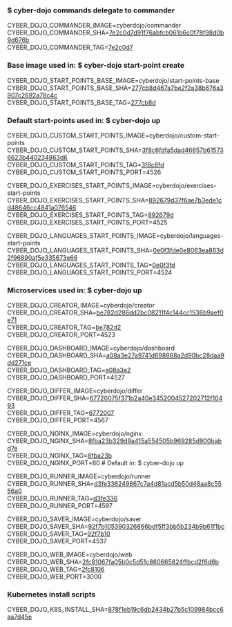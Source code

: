 ### $ cyber-dojo commands delegate to commander

CYBER_DOJO_COMMANDER_IMAGE=cyberdojo/commander  
CYBER_DOJO_COMMANDER_SHA=[7e2c0d7d91f76abfcb061b6c0f78f98d0b9d676b](https://github.com/cyber-dojo/commander/commit/7e2c0d7d91f76abfcb061b6c0f78f98d0b9d676b)  
CYBER_DOJO_COMMANDER_TAG=[7e2c0d7](https://hub.docker.com/layers/cyberdojo/commander/7e2c0d7/images/sha256-4ac59274fb670fa46cc0bba412ffdac61f5070de5c7b82e02be96aa5c1eea255)  

### Base image used in: $ cyber-dojo start-point create

CYBER_DOJO_START_POINTS_BASE_IMAGE=cyberdojo/start-points-base  
CYBER_DOJO_START_POINTS_BASE_SHA=[277cb8d467a7be2f2a38b676a3907c2692a78c4c](https://github.com/cyber-dojo/start-points-base/commit/277cb8d467a7be2f2a38b676a3907c2692a78c4c)  
CYBER_DOJO_START_POINTS_BASE_TAG=[277cb8d](https://hub.docker.com/layers/cyberdojo/start-points-base/277cb8d/images/sha256-ec5f04c01272c5180fdc4b6368af3fb5f61d8190e965a6311dbdb50d958d719b)  

### Default start-points used in: $ cyber-dojo up

CYBER_DOJO_CUSTOM_START_POINTS_IMAGE=cyberdojo/custom-start-points  
CYBER_DOJO_CUSTOM_START_POINTS_SHA=[3f8c6fdfa5dad46657b615736623b440234863d6](https://github.com/cyber-dojo/custom-start-points/commit/3f8c6fdfa5dad46657b615736623b440234863d6)  
CYBER_DOJO_CUSTOM_START_POINTS_TAG=[3f8c6fd](https://hub.docker.com/layers/cyberdojo/custom-start-points/3f8c6fd/images/sha256-530e35ff3e4d8f05918ec4d6e553ff405969f89018e37e115f5538f03e142fa4)  
CYBER_DOJO_CUSTOM_START_POINTS_PORT=4526

CYBER_DOJO_EXERCISES_START_POINTS_IMAGE=cyberdojo/exercises-start-points  
CYBER_DOJO_EXERCISES_START_POINTS_SHA=[892679d37f6ae7b3ede1cd48646cc4841a076546](https://github.com/cyber-dojo/exercises-start-points/commit/892679d37f6ae7b3ede1cd48646cc4841a076546)  
CYBER_DOJO_EXERCISES_START_POINTS_TAG=[892679d](https://hub.docker.com/layers/cyberdojo/exercises-start-points/892679d/images/sha256-d807ce763068ece708223377f9582b359475e252ba1983ac92f3212e384773b8)  
CYBER_DOJO_EXERCISES_START_POINTS_PORT=4525

CYBER_DOJO_LANGUAGES_START_POINTS_IMAGE=cyberdojo/languages-start-points  
CYBER_DOJO_LANGUAGES_START_POINTS_SHA=[0e0f3fde0e8063ea863d2f96890af5e335673e66](https://github.com/cyber-dojo/languages-start-points/commit/0e0f3fde0e8063ea863d2f96890af5e335673e66)  
CYBER_DOJO_LANGUAGES_START_POINTS_TAG=[0e0f3fd](https://hub.docker.com/layers/cyberdojo/languages-start-points/0e0f3fd/images/sha256-940cdd03ec6c72a77c0d6e43647c31a9ae79fd87a6ae455998f837b1a880718f)  
CYBER_DOJO_LANGUAGES_START_POINTS_PORT=4524

### Microservices used in: $ cyber-dojo up

CYBER_DOJO_CREATOR_IMAGE=cyberdojo/creator  
CYBER_DOJO_CREATOR_SHA=[be782d286dd2bc08211f4c144cc1536b9aef0e71](https://github.com/cyber-dojo/creator/commit/be782d286dd2bc08211f4c144cc1536b9aef0e71)  
CYBER_DOJO_CREATOR_TAG=[be782d2](https://hub.docker.com/layers/cyberdojo/creator/be782d2/images/sha256-3e273c6a39002692ca5d3b17d48c8f4c51d4f0a5318f77fbae424064ff2ea586)  
CYBER_DOJO_CREATOR_PORT=4523

CYBER_DOJO_DASHBOARD_IMAGE=cyberdojo/dashboard  
CYBER_DOJO_DASHBOARD_SHA=[a08a3e27a9741d698868a2d90bc28daa9dd271ce](https://github.com/cyber-dojo/dashboard/commit/a08a3e27a9741d698868a2d90bc28daa9dd271ce)  
CYBER_DOJO_DASHBOARD_TAG=[a08a3e2](https://hub.docker.com/layers/cyberdojo/dashboard/a08a3e2/images/sha256-458d3245589a4353d5c98474ea141dfacbb297c10446b92845e9650db23e48d2)  
CYBER_DOJO_DASHBOARD_PORT=4527

CYBER_DOJO_DIFFER_IMAGE=cyberdojo/differ  
CYBER_DOJO_DIFFER_SHA=[67720075f371b2a40e3452004527202712f10493](https://github.com/cyber-dojo/differ/commit/67720075f371b2a40e3452004527202712f10493)  
CYBER_DOJO_DIFFER_TAG=[6772007](https://hub.docker.com/layers/cyberdojo/differ/6772007/images/sha256-9362078cb4740c543005e43e6da229082269a3cf9e704a053c61b9144a161d75)  
CYBER_DOJO_DIFFER_PORT=4567

CYBER_DOJO_NGINX_IMAGE=cyberdojo/nginx  
CYBER_DOJO_NGINX_SHA=[8fba23b329d9a415a554505b969285d900babd7e](https://github.com/cyber-dojo/nginx/commit/8fba23b329d9a415a554505b969285d900babd7e)  
CYBER_DOJO_NGINX_TAG=[8fba23b](https://hub.docker.com/layers/cyberdojo/nginx/8fba23b/images/sha256-1d1ccfd05533d0a02f15688699c5babdb658f77988abd6227c5936aa0ce5ae05)  
CYBER_DOJO_NGINX_PORT=80 # Default in: $ cyber-dojo up

CYBER_DOJO_RUNNER_IMAGE=cyberdojo/runner  
CYBER_DOJO_RUNNER_SHA=[d3fe336249867c7a4d81acd5b50d48aa8c5556a0](https://github.com/cyber-dojo/runner/commit/d3fe336249867c7a4d81acd5b50d48aa8c5556a0)  
CYBER_DOJO_RUNNER_TAG=[d3fe336](https://hub.docker.com/layers/cyberdojo/runner/d3fe336/images/sha256-d858634f16c406e60dcef01b71917b074adac7441fde04235576b27f3c8d74fe)  
CYBER_DOJO_RUNNER_PORT=4597

CYBER_DOJO_SAVER_IMAGE=cyberdojo/saver  
CYBER_DOJO_SAVER_SHA=[92f7b105390326866bdf5ff3bb5b234b9b61f1bc](https://github.com/cyber-dojo/saver/commit/92f7b105390326866bdf5ff3bb5b234b9b61f1bc)  
CYBER_DOJO_SAVER_TAG=[92f7b10](https://hub.docker.com/layers/cyberdojo/saver/92f7b10/images/sha256-c8fcf49ff4dfe59185109494c6c028f67ee5f6bc2a6de285091686e1ed6027a4)  
CYBER_DOJO_SAVER_PORT=4537

CYBER_DOJO_WEB_IMAGE=cyberdojo/web  
CYBER_DOJO_WEB_SHA=[2fc81067fa05b0c5d51c860665824ffbcd2f6d6b](https://github.com/cyber-dojo/web/commit/2fc81067fa05b0c5d51c860665824ffbcd2f6d6b)  
CYBER_DOJO_WEB_TAG=[2fc8106](https://hub.docker.com/layers/cyberdojo/web/2fc8106/images/sha256-be5189a807587b8400fbc6d913ddd044ab4b1c5639a276395b852e13582ad7dc)  
CYBER_DOJO_WEB_PORT=3000

### Kubernetes install scripts
CYBER_DOJO_K8S_INSTALL_SHA=[878f1eb19c6db2434b27b5c109984bcc6aa7d45e](https://github.com/cyber-dojo/k8s-install/commit/878f1eb19c6db2434b27b5c109984bcc6aa7d45e)  
